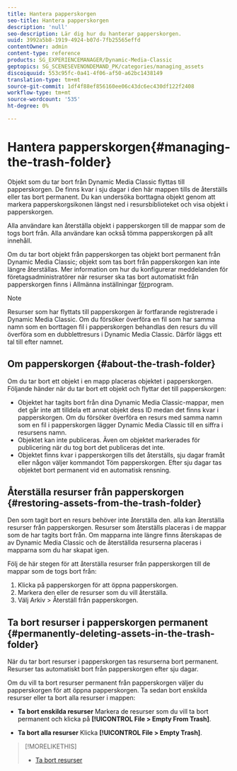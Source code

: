 ```yaml
---
title: Hantera papperskorgen
seo-title: Hantera papperskorgen
description: 'null'
seo-description: Lär dig hur du hanterar papperskorgen.
uuid: 3992a5b8-1919-4924-b07d-7fb25565effd
contentOwner: admin
content-type: reference
products: SG_EXPERIENCEMANAGER/Dynamic-Media-Classic
geptopics: SG_SCENESEVENONDEMAND_PK/categories/managing_assets
discoiquuid: 553c95fc-0a41-4f06-af50-a62bc1438149
translation-type: tm+mt
source-git-commit: 1df4f88ef856160ee06c43dc6ec430df122f2408
workflow-type: tm+mt
source-wordcount: '535'
ht-degree: 0%

---
```



# Hantera papperskorgen{#managing-the-trash-folder}

Objekt som du tar bort från Dynamic Media Classic flyttas till papperskorgen. De finns kvar i sju dagar i den här mappen tills de återställs eller tas bort permanent. Du kan undersöka borttagna objekt genom att markera papperskorgsikonen längst ned i resursbiblioteket och visa objekt i papperskorgen.

Alla användare kan återställa objekt i papperskorgen till de mappar som de togs bort från. Alla användare kan också tömma papperskorgen på allt innehåll.

Om du tar bort objekt från papperskorgen tas objekt bort permanent från Dynamic Media Classic; objekt som tas bort från papperskorgen kan inte längre återställas. Mer information om hur du konfigurerar meddelanden för företagsadministratörer när resurser ska tas bort automatiskt från papperskorgen finns i Allmänna inställningar [för](application-setup.md#general_settings)program.

>[!NOTE]
>
>Resurser som har flyttats till papperskorgen är fortfarande registrerade i Dynamic Media Classic. Om du försöker överföra en fil som har samma namn som en borttagen fil i papperskorgen behandlas den resurs du vill överföra som en dubblettresurs i Dynamic Media Classic. Därför läggs ett tal till efter namnet.

## Om papperskorgen {#about-the-trash-folder}

Om du tar bort ett objekt i en mapp placeras objektet i papperskorgen. Följande händer när du tar bort ett objekt och flyttar det till papperskorgen:

* Objektet har tagits bort från dina Dynamic Media Classic-mappar, men det går inte att tilldela ett annat objekt dess ID medan det finns kvar i papperskorgen. Om du försöker överföra en resurs med samma namn som en fil i papperskorgen lägger Dynamic Media Classic till en siffra i resursens namn.
* Objektet kan inte publiceras. Även om objektet markerades för publicering när du tog bort det publiceras det inte.
* Objektet finns kvar i papperskorgen tills det återställs, sju dagar framåt eller någon väljer kommandot Töm papperskorgen. Efter sju dagar tas objektet bort permanent vid en automatisk rensning.

## Återställa resurser från papperskorgen {#restoring-assets-from-the-trash-folder}

Den som tagit bort en resurs behöver inte återställa den. alla kan återställa resurser från papperskorgen. Resurser som återställs placeras i de mappar som de har tagits bort från. Om mapparna inte längre finns återskapas de av Dynamic Media Classic och de återställda resurserna placeras i mapparna som du har skapat igen.

Följ de här stegen för att återställa resurser från papperskorgen till de mappar som de togs bort från:

1. Klicka på papperskorgen för att öppna papperskorgen.
1. Markera den eller de resurser som du vill återställa.
1. Välj Arkiv > Återställ från papperskorgen.

## Ta bort resurser i papperskorgen permanent {#permanently-deleting-assets-in-the-trash-folder}

När du tar bort resurser i papperskorgen tas resurserna bort permanent. Resurser tas automatiskt bort från papperskorgen efter sju dagar.

Om du vill ta bort resurser permanent från papperskorgen väljer du papperskorgen för att öppna papperskorgen. Ta sedan bort enskilda resurser eller ta bort alla resurser i mappen:

* **Ta bort enskilda resurser** Markera de resurser som du vill ta bort permanent och klicka på **[!UICONTROL File > Empty From Trash]**.

* **Ta bort alla resurser** Klicka **[!UICONTROL File > Empty Trash]**.

>[!MORELIKETHIS]
>
>* [Ta bort resurser](moving-renaming-deleting-assets.md#delete_assets)

